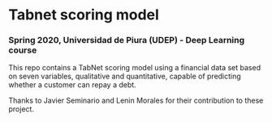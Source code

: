 # Tabnet scoring model
### Spring 2020, Universidad de Piura (UDEP) - Deep Learning course

This repo contains a TabNet scoring model using a financial data set based on seven variables, qualitative and quantitative, capable of predicting whether a customer can repay a debt.

Thanks to Javier Seminario and Lenin Morales for their contribution to these project.
